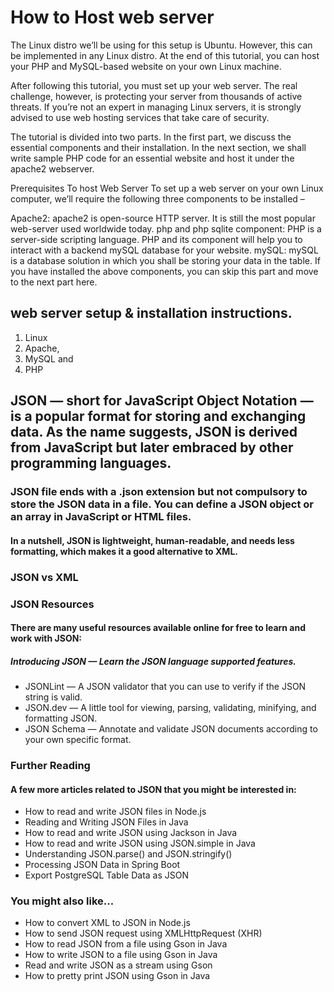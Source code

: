# How to Host web server
The Linux distro we’ll be using for this setup is Ubuntu. However, this can be implemented in any Linux distro. At the end of this tutorial, you can host your PHP and MySQL-based website on your own Linux machine.

After following this tutorial, you must set up your web server. The real challenge, however, is protecting your server from thousands of active threats. If you’re not an expert in managing Linux servers, it is strongly advised to use web hosting services that take care of security.

The tutorial is divided into two parts. In the first part, we discuss the essential components and their installation. In the next section, we shall write sample PHP code for an essential website and host it under the apache2 webserver.

Prerequisites To host Web Server
To set up a web server on your own Linux computer, we’ll require the following three components to be installed –

Apache2: apache2 is open-source HTTP server. It is still the most popular web-server used worldwide today.
php and php sqlite component: PHP is a server-side scripting language. PHP and its component will help you to interact with a backend mySQL database for your website.
mySQL: mySQL is a database solution in which you shall be storing your data in the table.
If you have installed the above components, you can skip this part and move to the next part here.

## web server setup &amp; installation instructions.  
  1. Linux
  2. Apache,
  3. MySQL and
  4. PHP 

## JSON — short for JavaScript Object Notation — is a popular format for storing and exchanging data. As the name suggests, JSON is derived from JavaScript but later embraced by other programming languages.

### JSON file ends with a .json extension but not compulsory to store the JSON data in a file. You can define a JSON object or an array in JavaScript or HTML files.

#### In a nutshell, JSON is lightweight, human-readable, and needs less formatting, which makes it a good alternative to XML.

### JSON vs XML

### JSON Resources
#### There are many useful resources available online for free to learn and work with JSON:

##### Introducing JSON — Learn the JSON language supported features.
  - JSONLint — A JSON validator that you can use to verify if the JSON string is valid.
  - JSON.dev — A little tool for viewing, parsing, validating, minifying, and formatting JSON.
  - JSON Schema — Annotate and validate JSON documents according to your own specific format.

### Further Reading
#### A few more articles related to JSON that you might be interested in:

  - How to read and write JSON files in Node.js
  - Reading and Writing JSON Files in Java
  - How to read and write JSON using Jackson in Java
  - How to read and write JSON using JSON.simple in Java
  - Understanding JSON.parse() and JSON.stringify()
  - Processing JSON Data in Spring Boot
  - Export PostgreSQL Table Data as JSON

### You might also like...
  - How to convert XML to JSON in Node.js
  - How to send JSON request using XMLHttpRequest (XHR)
  - How to read JSON from a file using Gson in Java
  - How to write JSON to a file using Gson in Java
  - Read and write JSON as a stream using Gson
  - How to pretty print JSON using Gson in Java




